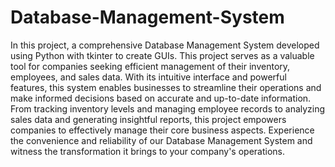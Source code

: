 # Database-Management-System
In this project, a comprehensive Database Management System developed using Python with tkinter to create GUIs. This project serves as a valuable tool for companies seeking efficient management of their inventory, employees, and sales data. With its intuitive interface and powerful features, this system enables businesses to streamline their operations and make informed decisions based on accurate and up-to-date information. From tracking inventory levels and managing employee records to analyzing sales data and generating insightful reports, this project empowers companies to effectively manage their core business aspects. Experience the convenience and reliability of our Database Management System and witness the transformation it brings to your company's operations.
